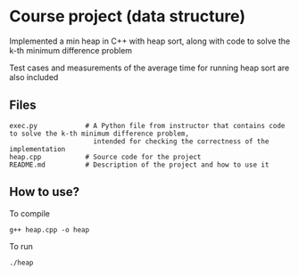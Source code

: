 # Course project (data structure)
Implemented a min heap in C++ with heap sort, along with code to solve the k-th minimum difference problem

Test cases and measurements of the average time for running heap sort are also included

## Files


    exec.py            # A Python file from instructor that contains code to solve the k-th minimum difference problem,
                         intended for checking the correctness of the implementation
    heap.cpp           # Source code for the project
    README.md          # Description of the project and how to use it


## How to use?
To compile

```g++ heap.cpp -o heap```

To run

```./heap```
